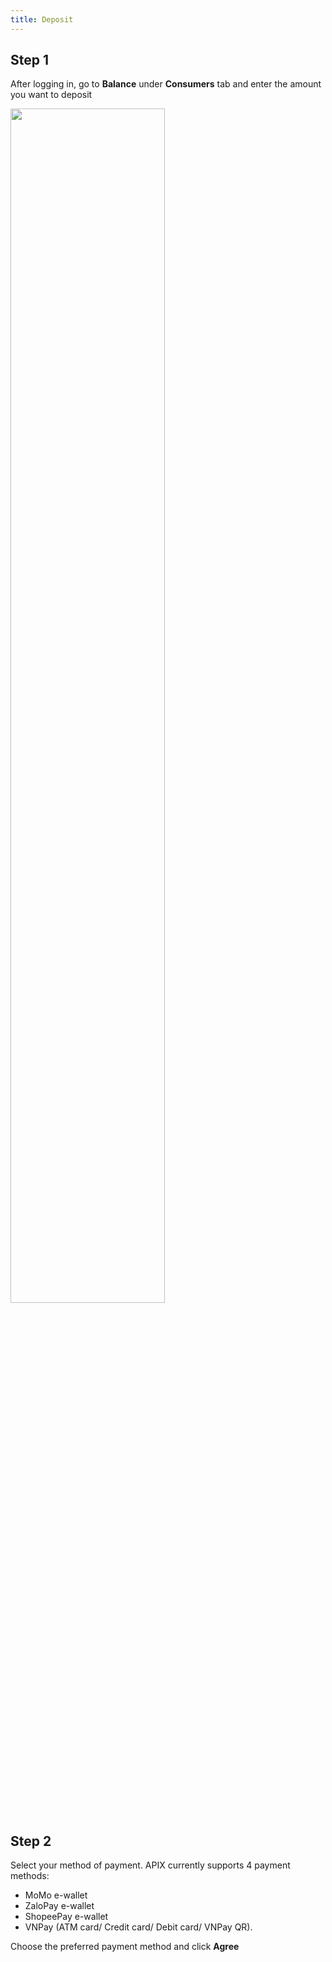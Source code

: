 ```yaml
---
title: Deposit
---
```


## Step 1 ##
After logging in, go to **Balance** under **Consumers** tab and enter the amount you want to deposit

<div class="text--center"><img src="/img/screenshot/deposit_step1.png"  width="70%" height="70%"></img></div>

## Step 2 ##
Select your method of payment. APIX currently supports 4 payment methods:
- MoMo e-wallet
- ZaloPay e-wallet
- ShopeePay e-wallet
- VNPay (ATM card/ Credit card/ Debit card/ VNPay QR).

Choose the preferred payment method and click **Agree**